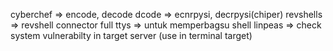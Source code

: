 cyberchef => encode, decode
dcode => ecnrpysi, decrpysi(chiper)
revshells => revshell connector
full ttys => untuk memperbagsu shell
linpeas => check system vulnerabilty in target server (use in terminal target)